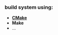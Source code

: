 ### build system using:

- **[CMake](https://cmake.org/cmake/help/latest/guide/tutorial/index.html#id1)**
- **Make**
- ...

